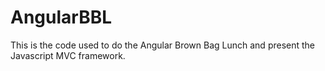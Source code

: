 AngularBBL
==========

This is the code used to do the Angular Brown Bag Lunch and present the Javascript MVC framework.
